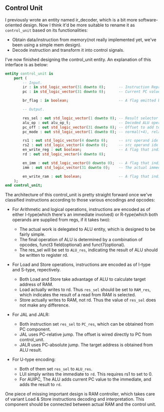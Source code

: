 ## Control Unit

I previously wrote an entity named ir_decoder, which is a bit more software-oriented design. Now I think it'd be more suitable to rename it as `control_unit` based on its functionalities:

- Obtain data/instruction from memory(not really implemented yet, we've been using a simple mem design).
- Decode instruction and transform it into control signals.

I've now finished designing the control_unit entity. An explanation of this interface is as below:

```vhdl
entity control_unit is
    port (
        -- Input.
        ir : in std_logic_vector(31 downto 0);      -- Instruction Representation. 
        pc : in std_logic_vector(31 downto 0);      -- Current PC value. Used in AUIPC instruction.

        br_flag : in boolean;                       -- A flag emitted by ALU. Used for conditional branch.

        -- Output.

        res_sel : out std_logic_vector(1 downto 0); -- Result selector for rd. Selecting results among ALU(ALU_res), value read from RAM(RAM_res) and PC register(PC_res).
        alu_op : out alu_op_t;                      -- Decoded ALU operation or used in address calculation.
        pc_off : out std_logic_vector(31 downto 0); -- Offset to add to PC register. This is wired to PC component.
        pc_mode : out std_logic_vector(1 downto 0); -- normal(+4), relative and absolute.

        rs1 : out std_logic_vector(4 downto 0);     -- src operand idx wired to ALU.
        rs2 : out std_logic_vector(4 downto 0);     -- src operand idx wired to a multiplexr.
        en_write_reg : out boolean;                 -- A flag that indicates whether to write result of ALU to register rd.
        rd : out std_logic_vector(4 downto 0);

        en_imm : out std_logic_vector(0 downto 0);  -- A flag that indicates whether [imm] is valid. Used in multiplexing between rs2 and imm.
        imm : out std_logic_vector(31 downto 0);    -- The actual immediate value(sign-extended).

        en_write_ram : out boolean;                 -- A flag that indicates whether the result of ALU should be rewritten to memory.
    );
end control_unit;
```

The architecture of this control_unit is pretty straight forward once we've classified instructions according to those various encodings and opcodes:

- For Arithmetic and logical operations, instructions are encoded as of either I-type(which there's an immediate involved) or R-type(which both operands are supplied from regs, if it takes two):
    - The actual work is delegated to ALU entity, which is designed to be fairly simple.
    - The final operation of ALU is determined by a combination of opcodes, funct3 field(optional) and funct7(optional).
    - The res_sel will be set to `ALU_res`, indicating the result of ALU should be written to register rd.

- For Load and Store operations, instructions are encoded as of I-type and S-type, repectively.
    - Both Load and Store take advantage of ALU to calculate target address of RAM.
    - Load actually writes to rd. Thus `res_sel` should be set to `RAM_res`, which indicates the result of a read from RAM is selected.
    - Store actually writes to RAM, not rd. Thus the value of `res_sel` does not make any difference.

- For JAL and JALR:
    - Both instruction set `res_sel` to `PC_res`, which can be obtained from PC component.
    - JAL uses PC-relative jump. The offset is wired directly to PC from control_unit.
    - JALR uses PC-absolute jump. The target address is obtained from ALU result.

- For U-type encoding:
    - Both of them set `res_sel` to `ALU_res`.
    - LUI simply writes the immediate to `rd`. This requires rs1 to set to 0.
    - For AUIPC, The ALU adds current PC value to the immediate, and adds the result to `rd`.

One piece of missing important design is RAM controller, which takes care of variant Load & Store instructions decoding and interpretation. This component should be connected between actual RAM and the control unit.